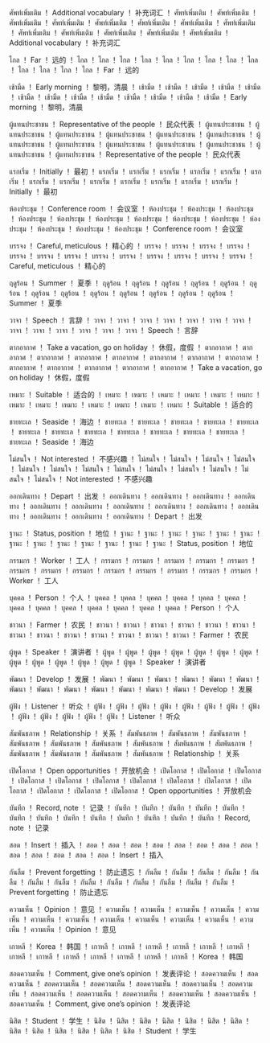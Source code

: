 ศัพท์เพิ่มเติม	！	Additional vocabulary	！	补充词汇	！	ศัพท์เพิ่มเติม	！	ศัพท์เพิ่มเติม	！	ศัพท์เพิ่มเติม	！	ศัพท์เพิ่มเติม	！	ศัพท์เพิ่มเติม	！	ศัพท์เพิ่มเติม	！	ศัพท์เพิ่มเติม	！	ศัพท์เพิ่มเติม	！	ศัพท์เพิ่มเติม	！	ศัพท์เพิ่มเติม	！	ศัพท์เพิ่มเติม	！	ศัพท์เพิ่มเติม	！	ศัพท์เพิ่มเติม	！	Additional vocabulary	！	补充词汇

ไกล	！	Far	！	远的	！	ไกล	！	ไกล	！	ไกล	！	ไกล	！	ไกล	！	ไกล	！	ไกล	！	ไกล	！	ไกล	！	ไกล	！	ไกล	！	ไกล	！	ไกล	！	Far	！	远的

เช้ามืด	！	Early morning	！	黎明，清晨	！	เช้ามืด	！	เช้ามืด	！	เช้ามืด	！	เช้ามืด	！	เช้ามืด	！	เช้ามืด	！	เช้ามืด	！	เช้ามืด	！	เช้ามืด	！	เช้ามืด	！	เช้ามืด	！	เช้ามืด	！	เช้ามืด	！	Early morning	！	黎明，清晨

ผู้แทนประชาชน	！	Representative of the people	！	民众代表	！	ผู้แทนประชาชน	！	ผู้แทนประชาชน	！	ผู้แทนประชาชน	！	ผู้แทนประชาชน	！	ผู้แทนประชาชน	！	ผู้แทนประชาชน	！	ผู้แทนประชาชน	！	ผู้แทนประชาชน	！	ผู้แทนประชาชน	！	ผู้แทนประชาชน	！	ผู้แทนประชาชน	！	ผู้แทนประชาชน	！	ผู้แทนประชาชน	！	Representative of the people	！	民众代表

แรกเริ่ม	！	Initially	！	最初	！	แรกเริ่ม	！	แรกเริ่ม	！	แรกเริ่ม	！	แรกเริ่ม	！	แรกเริ่ม	！	แรกเริ่ม	！	แรกเริ่ม	！	แรกเริ่ม	！	แรกเริ่ม	！	แรกเริ่ม	！	แรกเริ่ม	！	แรกเริ่ม	！	แรกเริ่ม	！	Initially	！	最初

ห้องประชุม	！	Conference room	！	会议室	！	ห้องประชุม	！	ห้องประชุม	！	ห้องประชุม	！	ห้องประชุม	！	ห้องประชุม	！	ห้องประชุม	！	ห้องประชุม	！	ห้องประชุม	！	ห้องประชุม	！	ห้องประชุม	！	ห้องประชุม	！	ห้องประชุม	！	ห้องประชุม	！	Conference room	！	会议室

บรรจง	！	Careful, meticulous	！	精心的	！	บรรจง	！	บรรจง	！	บรรจง	！	บรรจง	！	บรรจง	！	บรรจง	！	บรรจง	！	บรรจง	！	บรรจง	！	บรรจง	！	บรรจง	！	บรรจง	！	บรรจง	！	Careful, meticulous	！	精心的

ฤดูร้อน	！	Summer	！	夏季	！	ฤดูร้อน	！	ฤดูร้อน	！	ฤดูร้อน	！	ฤดูร้อน	！	ฤดูร้อน	！	ฤดูร้อน	！	ฤดูร้อน	！	ฤดูร้อน	！	ฤดูร้อน	！	ฤดูร้อน	！	ฤดูร้อน	！	ฤดูร้อน	！	ฤดูร้อน	！	Summer	！	夏季

วาจา	！	Speech	！	言辞	！	วาจา	！	วาจา	！	วาจา	！	วาจา	！	วาจา	！	วาจา	！	วาจา	！	วาจา	！	วาจา	！	วาจา	！	วาจา	！	วาจา	！	วาจา	！	Speech	！	言辞

ตากอากาศ	！	Take a vacation, go on holiday	！	休假，度假	！	ตากอากาศ	！	ตากอากาศ	！	ตากอากาศ	！	ตากอากาศ	！	ตากอากาศ	！	ตากอากาศ	！	ตากอากาศ	！	ตากอากาศ	！	ตากอากาศ	！	ตากอากาศ	！	ตากอากาศ	！	ตากอากาศ	！	ตากอากาศ	！	Take a vacation, go on holiday	！	休假，度假

เหมาะ	！	Suitable	！	适合的	！	เหมาะ	！	เหมาะ	！	เหมาะ	！	เหมาะ	！	เหมาะ	！	เหมาะ	！	เหมาะ	！	เหมาะ	！	เหมาะ	！	เหมาะ	！	เหมาะ	！	เหมาะ	！	เหมาะ	！	Suitable	！	适合的

ชายทะเล	！	Seaside	！	海边	！	ชายทะเล	！	ชายทะเล	！	ชายทะเล	！	ชายทะเล	！	ชายทะเล	！	ชายทะเล	！	ชายทะเล	！	ชายทะเล	！	ชายทะเล	！	ชายทะเล	！	ชายทะเล	！	ชายทะเล	！	ชายทะเล	！	Seaside	！	海边

ไม่สนใจ	！	Not interested	！	不感兴趣	！	ไม่สนใจ	！	ไม่สนใจ	！	ไม่สนใจ	！	ไม่สนใจ	！	ไม่สนใจ	！	ไม่สนใจ	！	ไม่สนใจ	！	ไม่สนใจ	！	ไม่สนใจ	！	ไม่สนใจ	！	ไม่สนใจ	！	ไม่สนใจ	！	ไม่สนใจ	！	Not interested	！	不感兴趣

ออกเดินทาง	！	Depart	！	出发	！	ออกเดินทาง	！	ออกเดินทาง	！	ออกเดินทาง	！	ออกเดินทาง	！	ออกเดินทาง	！	ออกเดินทาง	！	ออกเดินทาง	！	ออกเดินทาง	！	ออกเดินทาง	！	ออกเดินทาง	！	ออกเดินทาง	！	ออกเดินทาง	！	ออกเดินทาง	！	Depart	！	出发

ฐานะ	！	Status, position	！	地位	！	ฐานะ	！	ฐานะ	！	ฐานะ	！	ฐานะ	！	ฐานะ	！	ฐานะ	！	ฐานะ	！	ฐานะ	！	ฐานะ	！	ฐานะ	！	ฐานะ	！	ฐานะ	！	ฐานะ	！	Status, position	！	地位

กรรมกร	！	Worker	！	工人	！	กรรมกร	！	กรรมกร	！	กรรมกร	！	กรรมกร	！	กรรมกร	！	กรรมกร	！	กรรมกร	！	กรรมกร	！	กรรมกร	！	กรรมกร	！	กรรมกร	！	กรรมกร	！	กรรมกร	！	Worker	！	工人

บุคคล	！	Person	！	个人	！	บุคคล	！	บุคคล	！	บุคคล	！	บุคคล	！	บุคคล	！	บุคคล	！	บุคคล	！	บุคคล	！	บุคคล	！	บุคคล	！	บุคคล	！	บุคคล	！	บุคคล	！	Person	！	个人

ชาวนา	！	Farmer	！	农民	！	ชาวนา	！	ชาวนา	！	ชาวนา	！	ชาวนา	！	ชาวนา	！	ชาวนา	！	ชาวนา	！	ชาวนา	！	ชาวนา	！	ชาวนา	！	ชาวนา	！	ชาวนา	！	ชาวนา	！	Farmer	！	农民

ผู้พูด	！	Speaker	！	演讲者	！	ผู้พูด	！	ผู้พูด	！	ผู้พูด	！	ผู้พูด	！	ผู้พูด	！	ผู้พูด	！	ผู้พูด	！	ผู้พูด	！	ผู้พูด	！	ผู้พูด	！	ผู้พูด	！	ผู้พูด	！	ผู้พูด	！	Speaker	！	演讲者

พัฒนา	！	Develop	！	发展	！	พัฒนา	！	พัฒนา	！	พัฒนา	！	พัฒนา	！	พัฒนา	！	พัฒนา	！	พัฒนา	！	พัฒนา	！	พัฒนา	！	พัฒนา	！	พัฒนา	！	พัฒนา	！	พัฒนา	！	Develop	！	发展

ผู้ฟัง	！	Listener	！	听众	！	ผู้ฟัง	！	ผู้ฟัง	！	ผู้ฟัง	！	ผู้ฟัง	！	ผู้ฟัง	！	ผู้ฟัง	！	ผู้ฟัง	！	ผู้ฟัง	！	ผู้ฟัง	！	ผู้ฟัง	！	ผู้ฟัง	！	ผู้ฟัง	！	ผู้ฟัง	！	Listener	！	听众

สัมพันธภาพ	！	Relationship	！	关系	！	สัมพันธภาพ	！	สัมพันธภาพ	！	สัมพันธภาพ	！	สัมพันธภาพ	！	สัมพันธภาพ	！	สัมพันธภาพ	！	สัมพันธภาพ	！	สัมพันธภาพ	！	สัมพันธภาพ	！	สัมพันธภาพ	！	สัมพันธภาพ	！	สัมพันธภาพ	！	สัมพันธภาพ	！	Relationship	！	关系

เปิดโอกาส	！	Open opportunities	！	开放机会	！	เปิดโอกาส	！	เปิดโอกาส	！	เปิดโอกาส	！	เปิดโอกาส	！	เปิดโอกาส	！	เปิดโอกาส	！	เปิดโอกาส	！	เปิดโอกาส	！	เปิดโอกาส	！	เปิดโอกาส	！	เปิดโอกาส	！	เปิดโอกาส	！	เปิดโอกาส	！	Open opportunities	！	开放机会

บันทึก	！	Record, note	！	记录	！	บันทึก	！	บันทึก	！	บันทึก	！	บันทึก	！	บันทึก	！	บันทึก	！	บันทึก	！	บันทึก	！	บันทึก	！	บันทึก	！	บันทึก	！	บันทึก	！	บันทึก	！	Record, note	！	记录

สอด	！	Insert	！	插入	！	สอด	！	สอด	！	สอด	！	สอด	！	สอด	！	สอด	！	สอด	！	สอด	！	สอด	！	สอด	！	สอด	！	สอด	！	สอด	！	Insert	！	插入

กันลืม	！	Prevent forgetting	！	防止遗忘	！	กันลืม	！	กันลืม	！	กันลืม	！	กันลืม	！	กันลืม	！	กันลืม	！	กันลืม	！	กันลืม	！	กันลืม	！	กันลืม	！	กันลืม	！	กันลืม	！	กันลืม	！	Prevent forgetting	！	防止遗忘

ความเห็น	！	Opinion	！	意见	！	ความเห็น	！	ความเห็น	！	ความเห็น	！	ความเห็น	！	ความเห็น	！	ความเห็น	！	ความเห็น	！	ความเห็น	！	ความเห็น	！	ความเห็น	！	ความเห็น	！	ความเห็น	！	ความเห็น	！	Opinion	！	意见

เกาหลี	！	Korea	！	韩国	！	เกาหลี	！	เกาหลี	！	เกาหลี	！	เกาหลี	！	เกาหลี	！	เกาหลี	！	เกาหลี	！	เกาหลี	！	เกาหลี	！	เกาหลี	！	เกาหลี	！	เกาหลี	！	เกาหลี	！	Korea	！	韩国

สอดความเห็น	！	Comment, give one’s opinion	！	发表评论	！	สอดความเห็น	！	สอดความเห็น	！	สอดความเห็น	！	สอดความเห็น	！	สอดความเห็น	！	สอดความเห็น	！	สอดความเห็น	！	สอดความเห็น	！	สอดความเห็น	！	สอดความเห็น	！	สอดความเห็น	！	สอดความเห็น	！	สอดความเห็น	！	Comment, give one’s opinion	！	发表评论

นิสิต	！	Student	！	学生	！	นิสิต	！	นิสิต	！	นิสิต	！	นิสิต	！	นิสิต	！	นิสิต	！	นิสิต	！	นิสิต	！	นิสิต	！	นิสิต	！	นิสิต	！	นิสิต	！	นิสิต	！	Student	！	学生
